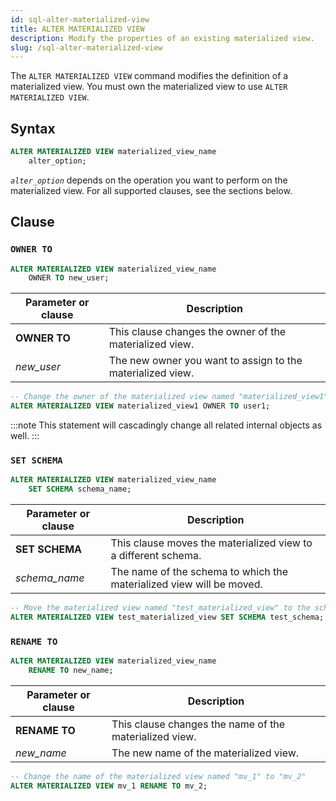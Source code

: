 ```yaml
---
id: sql-alter-materialized-view
title: ALTER MATERIALIZED VIEW
description: Modify the properties of an existing materialized view.
slug: /sql-alter-materialized-view
---
```

<head>
  <link rel="canonical" href="https://docs.risingwave.com/docs/current/sql-alter-materialized-view/" />
</head>

The `ALTER MATERIALIZED VIEW` command modifies the definition of a materialized view. You must own the materialized view to use `ALTER MATERIALIZED VIEW`.

## Syntax

```sql
ALTER MATERIALIZED VIEW materialized_view_name 
    alter_option;
```

*`alter_option`* depends on the operation you want to perform on the materialized view. For all supported clauses, see the sections below.

## Clause

### `OWNER TO`

```sql title=Syntax
ALTER MATERIALIZED VIEW materialized_view_name
    OWNER TO new_user;
```

|Parameter or clause        | Description           |
|---------------------------|-----------------------|
|**OWNER TO**|This clause changes the owner of the materialized view.|
|*new_user*|The new owner you want to assign to the materialized view.|

```sql title=Example
-- Change the owner of the materialized view named "materialized_view1" to user "user1"
ALTER MATERIALIZED VIEW materialized_view1 OWNER TO user1;
```

:::note
This statement will cascadingly change all related internal objects as well.
:::

### `SET SCHEMA`

```sql title=Syntax
ALTER MATERIALIZED VIEW materialized_view_name
    SET SCHEMA schema_name;
```

|Parameter or clause        | Description           |
|---------------------------|-----------------------|
|**SET SCHEMA**|This clause moves the materialized view to a different schema.|
|*schema_name*|The name of the schema to which the materialized view will be moved.|

```sql title=Example
-- Move the materialized view named "test_materialized_view" to the schema named "test_schema"
ALTER MATERIALIZED VIEW test_materialized_view SET SCHEMA test_schema;
```

### `RENAME TO`

```sql title=Syntax
ALTER MATERIALIZED VIEW materialized_view_name
    RENAME TO new_name;
```

|Parameter or clause        | Description           |
|---------------------------|-----------------------|
|**RENAME TO**|This clause changes the name of the materialized view.|
|*new_name*|The new name of the materialized view.|

```sql title=Example
-- Change the name of the materialized view named "mv_1" to "mv_2"
ALTER MATERIALIZED VIEW mv_1 RENAME TO mv_2;
```
